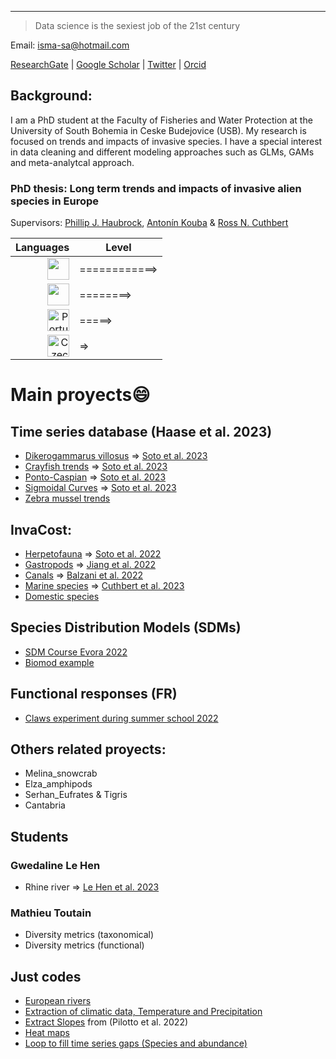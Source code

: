 ---
> Data science is the sexiest job of the 21st century

Email: isma-sa@hotmail.com 

[ResearchGate](https://www.researchgate.net/profile/Ismael-Soto-4) | [Google Scholar](https://scholar.google.com/citations?user=y3nT7tkAAAAJ&hl=es) | [Twitter](https://twitter.com/ismasoto) | [Orcid](https://orcid.org/0000-0002-7288-6336) 


## **Background:**

I am a PhD student at the Faculty of Fisheries and Water Protection at the University of South Bohemia in Ceske Budejovice (USB). My research is focused on trends and impacts of invasive species. I have a special interest in data cleaning and different modeling approaches such as GLMs, GAMs and meta-analytcal approach.

### PhD thesis: Long term trends and impacts of invasive alien species in Europe

Supervisors: [Phillip J. Haubrock](https://philliphaubrock.wixsite.com/invasivespecies), [Antonín Kouba](https://www.jcu.cz/cz/univerzita/lide/clovek?identita=KOUBA_Antonin_32859) & [Ross N. Cuthbert](https://pure.qub.ac.uk/en/persons/ross-cuthbert-2) 


| Languages  |     Level     |
|----------: |---------------|
| <img src="https://cdn.countryflags.com/thumbs/spain/flag-400.png" width="35"/>    | ============> |
| <img src="https://cdn.countryflags.com/thumbs/united-kingdom/flag-400.png" width="35"/>     | ========>     |
| <img src="https://upload.wikimedia.org/wikipedia/commons/thumb/5/5c/Flag_of_Portugal.svg/800px-Flag_of_Portugal.svg.png" alt="Portuguese Flag" width="35"/> | =====>        |
|  <img src="https://upload.wikimedia.org/wikipedia/commons/thumb/c/cb/Flag_of_the_Czech_Republic.svg/800px-Flag_of_the_Czech_Republic.svg.png" alt="Czech Flag" width="35"/>   | =>            |
  

# **Main proyects😄**

## Time series database (Haase et al. 2023)

- [Dikerogammarus villosus](https://github.com/IsmaSA/Dikerogammarus-villosus-population-dynamics) => [Soto et al. 2023](https://onlinelibrary.wiley.com/doi/full/10.1111/ddi.13649)
- [Crayfish trends](https://github.com/IsmaSA/Crayfish-trends)  => [Soto et al. 2023](https://www.sciencedirect.com/science/article/abs/pii/S0048969723001523)
- [Ponto-Caspian](https://github.com/IsmaSA/Ponto-Caspian)  => [Soto et al. 2023](https://link.springer.com/article/10.1007/s10530-023-03060-0)
- [Sigmoidal Curves](https://github.com/IsmaSA/Sigmoidal-curves)  => [Soto et al. 2023](https://www.sciencedirect.com/science/article/abs/pii/S0048969723004333)
- [Zebra mussel trends](https://github.com/IsmaSA/Dreissena-polymorpha)


## InvaCost:
- [Herpetofauna](https://github.com/IsmaSA/Herpetofauna-)  => [Soto et al. 2022](https://www.nature.com/articles/s41598-022-15079-9)
- [Gastropods](https://github.com/IsmaSA/Gastropods)  => [Jiang et al. 2022](https://www.sciencedirect.com/science/article/pii/S1470160X22010871)
- [Canals](https://github.com/IsmaSA/Canal-topic)  => [Balzani et al. 2022](https://oceanrep.geomar.de/id/eprint/57481/)
- [Marine species](https://github.com/IsmaSA/Marine-InvaCost-species) => [Cuthbert et al. 2023](http://digital.ecomagazine.com/publication/?i=767474&p=44&view=issueViewer)
- [Domestic species](https://github.com/IsmaSA/Domestic-InvaCost-topic) 


## Species Distribution Models (SDMs)
- [SDM Course Evora 2022](https://github.com/IsmaSA/SDM_course/tree/master) 
- [Biomod example](https://github.com/IsmaSA/Biomod-package-example) 

## Functional responses (FR)
- [Claws experiment during summer school 2022](https://github.com/IsmaSA/Functional_responses) 


## Others related proyects:
- Melina_snowcrab
- Elza_amphipods
- Serhan_Eufrates & Tigris
- Cantabria


## Students
### Gwedaline Le Hen
- Rhine river => [Le Hen et al. 2023](https://www.sciencedirect.com/science/article/abs/pii/S0048969723001018) 

### Mathieu Toutain
- Diversity metrics (taxonomical)
- Diversity metrics (functional)


## Just codes
- [European rivers](https://github.com/IsmaSA/European-Rivers-from-milos_agathon) 
- [Extraction of climatic data, Temperature and Precipitation](https://github.com/IsmaSA/extraction-climatic-data)
- [Extract Slopes](https://github.com/IsmaSA/Calculate-S_slope) from (Pilotto et al. 2022)
- [Heat maps](https://github.com/IsmaSA/Orthoptera-heat-maps)
- [Loop to fill time series gaps (Species and abundance)](https://github.com/IsmaSA/Fill-time-series-gaps)

